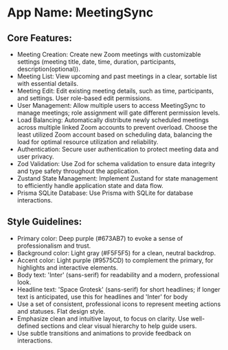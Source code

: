 # **App Name**: MeetingSync

## Core Features:

- Meeting Creation: Create new Zoom meetings with customizable settings (meeting title, date, time, duration, participants, description(optional)).
- Meeting List: View upcoming and past meetings in a clear, sortable list with essential details.
- Meeting Edit: Edit existing meeting details, such as time, participants, and settings. User role-based edit permissions.
- User Management: Allow multiple users to access MeetingSync to manage meetings; role assignment will gate different permission levels.
- Load Balancing: Automatically distribute newly scheduled meetings across multiple linked Zoom accounts to prevent overload. Choose the least utilized Zoom account based on scheduling data, balancing the load for optimal resource utilization and reliability.
- Authentication: Secure user authentication to protect meeting data and user privacy.
- Zod Validation: Use Zod for schema validation to ensure data integrity and type safety throughout the application.
- Zustand State Management: Implement Zustand for state management to efficiently handle application state and data flow.
- Prisma SQLite Database: Use Prisma with SQLite for database interactions.

## Style Guidelines:

- Primary color: Deep purple (#673AB7) to evoke a sense of professionalism and trust.
- Background color: Light gray (#F5F5F5) for a clean, neutral backdrop.
- Accent color: Light purple (#9575CD) to complement the primary, for highlights and interactive elements.
- Body text: 'Inter' (sans-serif) for readability and a modern, professional look.
- Headline text: 'Space Grotesk' (sans-serif) for short headlines; if longer text is anticipated, use this for headlines and 'Inter' for body
- Use a set of consistent, professional icons to represent meeting actions and statuses. Flat design style.
- Emphasize clean and intuitive layout, to focus on clarity. Use well-defined sections and clear visual hierarchy to help guide users.
- Use subtle transitions and animations to provide feedback on interactions.
